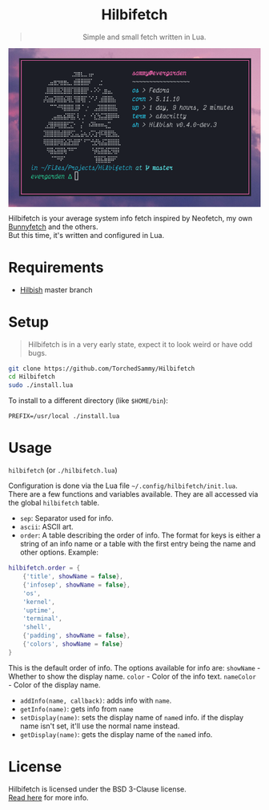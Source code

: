 <div align='center'>
<h1>Hilbifetch</h1>
<blockquote>Simple and small fetch written in Lua.</blockquote>
</div>

<img src='preview.png' align='center'>

Hilbifetch is your average system info fetch inspired by Neofetch, my own
[Bunnyfetch](https://github.com/Rosettea/Bunnyfetch) and the others.  
But this time, it's written and configured in Lua.

# Requirements
- [Hilbish](https://github.com/Rosettea/Hilbish) master branch

# Setup
> Hilbifetch is in a very early state, expect it to look weird or have odd bugs.
```sh
git clone https://github.com/TorchedSammy/Hilbifetch
cd Hilbifetch
sudo ./install.lua
```

To install to a different directory (like `$HOME/bin`):
```
PREFIX=/usr/local ./install.lua
```

# Usage
`hilbifetch` (or `./hilbifetch.lua`)  

Configuration is done via the Lua file `~/.config/hilbifetch/init.lua`.  
There are a few functions and variables available. They are all accessed
via the global `hilbifetch` table.

- `sep`: Separator used for info.
- `ascii`: ASCII art.
- `order`: A table describing the order of info. The format for keys is either
a string of an info name or a table with the first entry being the name and other
options. Example:
```lua
hilbifetch.order = {
	{'title', showName = false},
	{'infosep', showName = false},
	'os',
	'kernel',
	'uptime',
	'terminal',
	'shell',
	{'padding', showName = false},
	{'colors', showName = false}
}
```
This is the default order of info. The options available for info are:
`showName` - Whether to show the display name.
`color` - Color of the info text.
`nameColor` - Color of the display name.

- `addInfo(name, callback)`: adds info with `name`.
- `getInfo(name)`: gets info from `name`
- `setDisplay(name)`: sets the display name of `name`d info. if the display
name isn't set, it'll use the normal name instead.
- `getDisplay(name)`: gets the display name of the `name`d info.

# License
Hilbifetch is licensed under the BSD 3-Clause license.  
[Read here](LICENSE) for more info.

